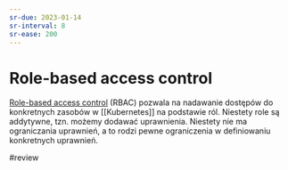 ```yaml
---
sr-due: 2023-01-14
sr-interval: 8
sr-ease: 200
---
```


# Role-based access control

[Role-based access control](https://kubernetes.io/docs/reference/access-authn-authz/rbac/) (RBAC) pozwala na nadawanie dostępów do konkretnych zasobów w [[Kubernetes]] na podstawie ról. Niestety role są addytywne, tzn. możemy dodawać uprawnienia. Niestety nie ma ograniczania uprawnień, a to rodzi pewne ograniczenia w definiowaniu konkretnych uprawnień.

#review